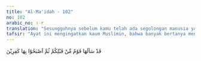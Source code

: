 ```yaml
---
title: "Al-Ma'idah - 102"
no: 102
arabic_no: ١٠٢
translation: "Sesungguhnya sebelum kamu telah ada segolongan manusia yang menanyakan hal-hal serupa itu (kepada nabi mereka), kemudian mereka menjadi kafir."
tafsir: "Ayat ini mengingatkan kaum Muslimin, bahwa banyak bertanya mengenai masalah-masalah hukum agama seperti yang mereka lakukan itu, telah pernah terjadi pada bangsa-bangsa terdahulu, akan tetapi setelah mereka diberi jawaban dan penjelasan, mereka tidak mau melaksanakannya, bahkan mereka membelakanginya, karena mereka anggap terlalu berat. Kemudian mereka mengingkari hukum-hukum tersebut, atau mereka mengatakan bahwa hukum-hukum tersebut tidak datang dari Allah. Bagaimana pun juga, semuanya adalah merupakan kekafiran, yang patut dikenakan azab, baik di dunia maupun di akhrat."
---
```

قَدْ سَاَلَهَا قَوْمٌ مِّنْ قَبْلِكُمْ ثُمَّ اَصْبَحُوْا بِهَا كٰفِرِيْنَ 